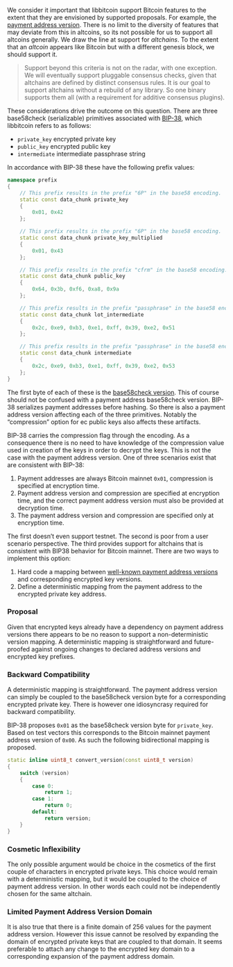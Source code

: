 We consider it important that libbitcoin support Bitcoin features to the extent that they are envisioned by supported proposals. For example, the [payment address version](https://github.com/libbitcoin/libbitcoin-explorer/wiki/bx-ec-to-address#example-4). There is no limit to the diversity of features that may deviate from this in altcoins, so its not possible for us to support all altcoins generally. We draw the line at support for *altchains*. To the extent that an *altcoin* appears like Bitcoin but with a different genesis block, we should support it.

> Support beyond this criteria is not on the radar, with one exception. We will eventually support pluggable consensus checks, given that altchains are defined by distinct consensus rules. It is our goal to support altchains without a rebuild of any library. So one binary supports them all (with a requirement for additive consensus plugins).

These considerations drive the outcome on this question. There are three base58check (serializable) primitives associated with [BIP-38](https://github.com/bitcoin/bips/blob/master/bip-0038.mediawiki), which libbitcoin refers to as follows:

* `private_key` encrypted private key 
* `public_key` encrypted public key
* `intermediate` intermediate passphrase string

In accordance with BIP-38 these have the following prefix values:
```cpp
namespace prefix
{
    // This prefix results in the prefix "6P" in the base58 encoding.
    static const data_chunk private_key
    {
        0x01, 0x42
    };

    // This prefix results in the prefix "6P" in the base58 encoding.
    static const data_chunk private_key_multiplied
    {
        0x01, 0x43
    };

    // This prefix results in the prefix "cfrm" in the base58 encoding.
    static const data_chunk public_key
    {
        0x64, 0x3b, 0xf6, 0xa8, 0x9a
    };

    // This prefix results in the prefix "passphrase" in the base58 encoding.
    static const data_chunk lot_intermediate
    {
        0x2c, 0xe9, 0xb3, 0xe1, 0xff, 0x39, 0xe2, 0x51
    };

    // This prefix results in the prefix "passphrase" in the base58 encoding.
    static const data_chunk intermediate
    {
        0x2c, 0xe9, 0xb3, 0xe1, 0xff, 0x39, 0xe2, 0x53
    };
}
```
The first byte of each of these is the [base58check version](https://github.com/libbitcoin/libbitcoin-explorer/wiki/bx-base58check-encode#example-2). This of course should not be confused with a payment address base58check version. BIP-38 serializes payment addresses before hashing. So there is also a payment address version affecting each of the three primitives. Notably the “compression” option for ec public keys also affects these artifacts.

BIP-38 carries the compression flag through the encoding. As a consequence there is no need to have knowledge of the compression value used in creation of the keys in order to decrypt the keys. This is not the case with the payment address version. One of three scenarios exist that are consistent with BIP-38:

1. Payment addresses are always Bitcoin mainnet `0x01`, compression is specified at encryption time.
2. Payment address version and compression are specified at encryption time,  and the correct payment address version must also be provided at decryption time.
3. The payment address version and compression are specified only at encryption time.

The first doesn’t even support testnet. The second is poor from a user scenario perspective. The third provides support for altchains that is consistent with BIP38 behavior for Bitcoin mainnet. There are two ways to implement this option:

 1. Hard code a mapping between [well-known payment address versions](https://en.bitcoin.it/wiki/List_of_address_prefixes) and corresponding encrypted key versions.
 2. Define a deterministic mapping from the payment address to the encrypted private key address.

### Proposal

Given that encrypted keys already have a dependency on payment address versions there appears to be no reason to support a non-deterministic version mapping. A deterministic mapping is straightforward and future-proofed against ongoing changes to declared address versions and encrypted key prefixes.

### Backward Compatibility

A deterministic mapping is straightforward. The payment address version can simply be coupled to the base58check version byte for a corresponding encrypted private key. There is however one idiosyncrasy required for backward compatibility.

BIP-38 proposes `0x01` as the base58check version byte for `private_key`. Based on test vectors this corresponds to the Bitcoin mainnet payment address version of `0x00`. As such the following bidirectional mapping is proposed.

```cpp
static inline uint8_t convert_version(const uint8_t version)
{
    switch (version)
    {
        case 0:
            return 1;
        case 1:
            return 0;
        default:
            return version;
    }
}
```

### Cosmetic Inflexibility

The only possible argument would be choice in the cosmetics of the first couple of characters in encrypted private keys. This choice would remain with a deterministic mapping, but it would be coupled to the choice of payment address version. In other words each could not be independently chosen for the same altchain.

### Limited Payment Address Version Domain

It is also true that there is a finite domain of 256 values for the payment address version. However this issue cannot be resolved by expanding the domain of encrypted private keys that are coupled to that domain. It seems preferable to attach any change to the encrypted key domain to a corresponding expansion of the payment address domain.


